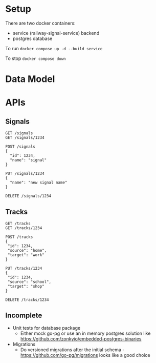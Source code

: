 # Setup

There are two docker containers:
- service (railway-signal-service) backend
- postgres database

To run
`docker compose up -d --build service`

To stop
`docker compose down`

# Data Model

# APIs

## Signals

```
GET /signals
GET /signals/1234

POST /signals
{
  "id": 1234,
  "name": "signal"
}

PUT /signals/1234
{
  "name": "new signal name"
}

DELETE /signals/1234
```

 ## Tracks

 ```
GET /tracks
GET /tracks/1234

POST /tracks
{
  "id": 1234,
  "source": "home",
  "target": "work"
}

PUT /tracks/1234
{
  "id": 1234,
  "source": "school",
  "target": "shop"
}

DELETE /tracks/1234
```

## Incomplete
- Unit tests for database package
  - Either mock go-pg or use an in memory postgres solution like https://github.com/zonkyio/embedded-postgres-binaries
- Migrations
  - Do versioned migrations after the initial schema - https://github.com/go-pg/migrations looks like a good choice
